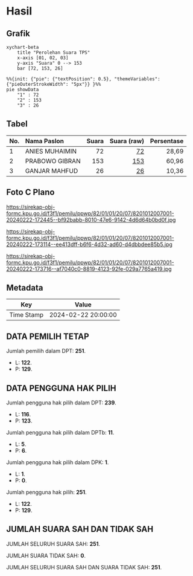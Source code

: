 # Hasil

## Grafik

```mermaid
xychart-beta
    title "Perolehan Suara TPS"
    x-axis [01, 02, 03]
    y-axis "Suara" 0 --> 153
    bar [72, 153, 26]
```

```mermaid
%%{init: {"pie": {"textPosition": 0.5}, "themeVariables": {"pieOuterStrokeWidth": "5px"}} }%%
pie showData
    "1" : 72
    "2" : 153
    "3" : 26
```

## Tabel

| No. | Nama Paslon    | Suara | Suara (raw) | Persentase |
|:--- |:-------------- | -----:| -----------:| ----------:|
| 1   | ANIES MUHAIMIN | 72    | [72][p-1]   | 28,69      |
| 2   | PRABOWO GIBRAN | 153   | [153][p-2]  | 60,96      |
| 3   | GANJAR MAHFUD  | 26    | [26][p-3]   | 10,36      |


[p-1]: https://github.com/gigit-pemilu/pemilu-2024-82-maluku-utara/blob/main/pilpres/hitung-suara/sub/82-maluku-utara/sub/01-halmahera-barat/sub/01-jailolo/sub/2007-bobanehena/sub/001-tps/sub/paslon-1.txt
[p-2]: https://github.com/gigit-pemilu/pemilu-2024-82-maluku-utara/blob/main/pilpres/hitung-suara/sub/82-maluku-utara/sub/01-halmahera-barat/sub/01-jailolo/sub/2007-bobanehena/sub/001-tps/sub/paslon-2.txt
[p-3]: https://github.com/gigit-pemilu/pemilu-2024-82-maluku-utara/blob/main/pilpres/hitung-suara/sub/82-maluku-utara/sub/01-halmahera-barat/sub/01-jailolo/sub/2007-bobanehena/sub/001-tps/sub/paslon-3.txt

## Foto C Plano

https://sirekap-obj-formc.kpu.go.id/f3f1/pemilu/ppwp/82/01/01/20/07/8201012007001-20240222-172445--bf92babb-8010-47e6-9142-4d6d64b0bd0f.jpg

https://sirekap-obj-formc.kpu.go.id/f3f1/pemilu/ppwp/82/01/01/20/07/8201012007001-20240222-173114--ee413dff-b6f6-4d32-ad60-d4dbbdee85b5.jpg

https://sirekap-obj-formc.kpu.go.id/f3f1/pemilu/ppwp/82/01/01/20/07/8201012007001-20240222-173716--af7040c0-8819-4123-92fe-029a7765a419.jpg


## Metadata

| Key        | Value               |
| ---------- | ------------------- |
| Time Stamp | 2024-02-22 20:00:00 |


## DATA PEMILIH TETAP

Jumlah pemilih dalam DPT: **251**.
 * L: **122**.
 * P: **129**.

## DATA PENGGUNA HAK PILIH

Jumlah pengguna hak pilih dalam DPT: **239**.
 * L: **116**.
 * P: **123**.

Jumlah pengguna hak pilih dalam DPTb: **11**.
 * L: **5**.
 * P: **6**.

Jumlah pengguna hak pilih dalam DPK: **1**.
 * L: **1**.
 * P: **0**.

Jumlah pengguna hak pilih: **251**.
 * L: **122**.
 * P: **129**.

## JUMLAH SUARA SAH DAN TIDAK SAH

JUMLAH SELURUH SUARA SAH: **251**.

JUMLAH SUARA TIDAK SAH: **0**.

JUMLAH SELURUH SUARA SAH DAN SUARA TIDAK SAH: **251**.


